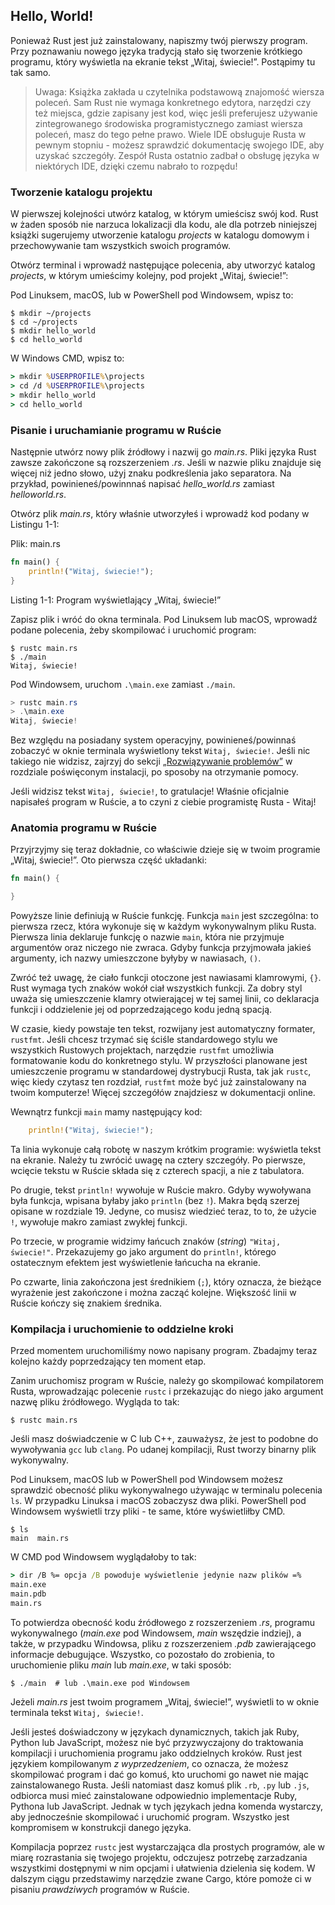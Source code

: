 ## Hello, World!

Ponieważ Rust jest już zainstalowany, napiszmy twój pierwszy program. Przy
poznawaniu nowego języka tradycją stało się tworzenie krótkiego programu, który
wyświetla na ekranie tekst „Witaj, świecie!”. Postąpimy tu
tak samo.

> Uwaga: Książka zakłada u czytelnika podstawową znajomość wiersza poleceń. Sam
> Rust nie wymaga konkretnego edytora, narzędzi czy też miejsca, gdzie zapisany
> jest kod, więc jeśli preferujesz używanie zintegrowanego
> środowiska programistycznego zamiast wiersza poleceń, masz do tego pełne
> prawo. Wiele IDE obsługuje Rusta w pewnym stopniu - możesz sprawdzić
> dokumentację swojego IDE, aby uzyskać szczegóły. Zespół Rusta ostatnio zadbał
> o obsługę języka w niektórych IDE, dzięki czemu nabrało to rozpędu!

### Tworzenie katalogu projektu

W pierwszej kolejności utwórz katalog, w którym umieścisz swój kod. Rust
w żaden sposób nie narzuca lokalizacji dla kodu, ale dla potrzeb niniejszej
książki sugerujemy utworzenie katalogu *projects* w katalogu domowym i
przechowywanie tam wszystkich swoich programów.

Otwórz terminal i wprowadź następujące polecenia, aby utworzyć katalog
*projects*, w którym umieścimy kolejny, pod projekt „Witaj, świecie!”:

Pod Linuksem, macOS, lub w PowerShell pod Windowsem, wpisz to:

```text
$ mkdir ~/projects
$ cd ~/projects
$ mkdir hello_world
$ cd hello_world
```

W Windows CMD, wpisz to:

```cmd
> mkdir %USERPROFILE%\projects
> cd /d %USERPROFILE%\projects
> mkdir hello_world
> cd hello_world
```

### Pisanie i uruchamianie programu w Ruście

Następnie utwórz nowy plik źródłowy i nazwij go *main.rs*. Pliki języka Rust
zawsze zakończone są rozszerzeniem *.rs*. Jeśli w nazwie pliku znajduje się
więcej niż jedno słowo, użyj znaku podkreślenia jako separatora. Na przykład,
powinieneś/powinnnaś napisać *hello_world.rs* zamiast *helloworld.rs*.

Otwórz plik *main.rs*, który właśnie utworzyłeś i wprowadź kod podany w
Listingu 1-1:

<span class="filename">Plik: main.rs</span>

```rust
fn main() {
    println!("Witaj, świecie!");
}
```

<span class="caption">Listing 1-1: Program wyświetlający „Witaj, świecie!”</span>

Zapisz plik i wróć do okna terminala. Pod Linuksem lub macOS, wprowadź podane
polecenia, żeby skompilować i uruchomić program:

```text
$ rustc main.rs
$ ./main
Witaj, świecie!
```

Pod Windowsem, uruchom `.\main.exe` zamiast `./main`. 

```powershell
> rustc main.rs
> .\main.exe
Witaj, świecie!
```

Bez względu na posiadany system operacyjny, powinieneś/powinnaś zobaczyć w oknie
terminala wyświetlony tekst `Witaj, świecie!`. Jeśli nic takiego nie widzisz,
zajrzyj do sekcji [„Rozwiązywanie problemów”][troubleshooting]<!-- ignore --> w
rozdziale poświęconym instalacji, po sposoby na otrzymanie pomocy.

Jeśli widzisz tekst `Witaj, świecie!`, to gratulacje! Właśnie oficjalnie napisałeś
program w Ruście, a to czyni z ciebie programistę Rusta - Witaj!

### Anatomia programu w Ruście

Przyjrzyjmy się teraz dokładnie, co właściwie dzieje się w twoim programie
„Witaj, świecie!”. Oto pierwsza część układanki:

```rust
fn main() {

}
```

Powyższe linie definiują w Ruście funkcję. Funkcja `main` jest szczególna: to
pierwsza rzecz, która wykonuje się w każdym wykonywalnym pliku Rusta. Pierwsza
linia deklaruje funkcję o nazwie `main`, która nie przyjmuje argumentów oraz
niczego nie zwraca. Gdyby funkcja przyjmowała jakieś argumenty, ich nazwy
umieszczone byłyby w nawiasach, `()`.

Zwróć też uwagę, że ciało funkcji otoczone jest nawiasami klamrowymi, `{}`.
Rust wymaga tych znaków wokół ciał wszystkich funkcji. Za dobry styl uważa się
umieszczenie klamry otwierającej w tej samej linii, co deklaracja funkcji i
oddzielenie jej od poprzedzającego kodu jedną spacją.

W czasie, kiedy powstaje ten tekst, rozwijany jest automatyczny formater,
`rustfmt`. Jeśli chcesz trzymać się ściśle standardowego stylu we wszystkich
Rustowych projektach, narzędzie `rustfmt` umożliwia formatowanie kodu do
konkretnego stylu. W przyszłości planowane jest umieszczenie programu w
standardowej dystrybucji Rusta, tak jak `rustc`, więc kiedy czytasz ten
rozdział, `rustfmt` może być już zainstalowany na twoim komputerze! Więcej
szczegółów znajdziesz w dokumentacji online.

Wewnątrz funkcji `main` mamy następujący kod:

```rust
    println!("Witaj, świecie!");
```

Ta linia wykonuje całą robotę w naszym krótkim programie: wyświetla tekst na
ekranie. Należy tu zwrócić uwagę na cztery szczegóły. Po pierwsze, wcięcie
tekstu w Ruście składa się z czterech spacji, a nie z tabulatora.

Po drugie, tekst `println!` wywołuje w Ruście makro. Gdyby wywoływana była
funkcja, wpisana byłaby jako `println` (bez `!`). Makra będą szerzej opisane w
rozdziale 19. Jedyne, co musisz wiedzieć teraz, to to, że użycie `!`, wywołuje
makro zamiast zwykłej funkcji.

Po trzecie, w programie widzimy łańcuch znaków (*string*) `"Witaj, świecie!"`.
Przekazujemy go jako argument do `println!`, którego ostatecznym efektem jest
wyświetlenie łańcucha na ekranie.

Po czwarte, linia zakończona jest średnikiem (`;`), który oznacza, że bieżące
wyrażenie jest zakończone i można zacząć kolejne. Większość linii w Ruście
kończy się znakiem średnika.

### Kompilacja i uruchomienie to oddzielne kroki

Przed momentem uruchomiliśmy nowo napisany program. Zbadajmy teraz kolejno każdy
poprzedzający ten moment etap.

Zanim uruchomisz program w Ruście, należy go skompilować kompilatorem Rusta,
wprowadzając polecenie `rustc` i przekazując do niego jako argument nazwę pliku
źródłowego. Wygląda to tak:

```text
$ rustc main.rs
```

Jeśli masz doświadczenie w C lub C++, zauważysz, że jest to podobne do
wywoływania `gcc` lub `clang`. Po udanej kompilacji, Rust tworzy binarny plik
wykonywalny.

Pod Linuksem, macOS lub w PowerShell pod Windowsem możesz sprawdzić obecność
pliku wykonywalnego używając w terminalu polecenia `ls`. W przypadku Linuksa i
macOS zobaczysz dwa pliki. PowerShell pod Windowsem wyświetli trzy pliki - te
same, które wyświetliłby CMD.

```text
$ ls
main  main.rs
```

W CMD pod Windowsem wyglądałoby to tak:

```cmd
> dir /B %= opcja /B powoduje wyświetlenie jedynie nazw plików =%
main.exe
main.pdb
main.rs
```

To potwierdza obecność kodu źródłowego z rozszerzeniem *.rs*, programu
wykonywalnego (*main.exe* pod Windowsem, *main* wszędzie indziej), a także, w
przypadku Windowsa, pliku z rozszerzeniem *.pdb* zawierającego informacje
debugujące. Wszystko, co pozostało do zrobienia, to uruchomienie pliku *main*
lub *main.exe*, w taki sposób:

```text
$ ./main  # lub .\main.exe pod Windowsem
```

Jeżeli *main.rs* jest twoim programem „Witaj, świecie!”, wyświetli to w oknie
terminala tekst `Witaj, świecie!`.

Jeśli jesteś doświadczony w językach dynamicznych, takich jak Ruby, Python lub
JavaScript, możesz nie być przyzwyczajony do traktowania kompilacji i
uruchomienia programu jako oddzielnych kroków. Rust jest językiem kompilowanym
*z wyprzedzeniem*, co oznacza, że możesz skompilować program i dać go komuś,
kto uruchomi go nawet nie mając zainstalowanego Rusta. Jeśli natomiast dasz
komuś plik `.rb`, `.py` lub `.js`, odbiorca musi mieć zainstalowane
odpowiednio implementacje Ruby, Pythona lub JavaScript. Jednak w tych językach
jedna komenda wystarczy, aby jednocześnie skompilować i uruchomić program.
Wszystko jest kompromisem w konstrukcji danego języka.

Kompilacja poprzez `rustc` jest wystarczająca dla prostych programów, ale w
miarę rozrastania się twojego projektu, odczujesz potrzebę zarzadzania
wszystkimi dostępnymi w nim opcjami i ułatwienia dzielenia się kodem.
W dalszym ciągu przedstawimy narzędzie zwane Cargo, które pomoże ci w pisaniu
*prawdziwych* programów w Ruście.

[troubleshooting]: ch01-01-installation.html#rozwiązywanie-problemów

